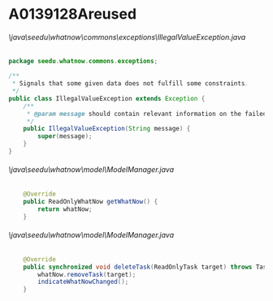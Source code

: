 # A0139128Areused
###### \java\seedu\whatnow\commons\exceptions\IllegalValueException.java
``` java
package seedu.whatnow.commons.exceptions;

/**
 * Signals that some given data does not fulfill some constraints.
 */
public class IllegalValueException extends Exception {
    /**
     * @param message should contain relevant information on the failed constraint(s)
     */
    public IllegalValueException(String message) {
        super(message);
    }
}
```
###### \java\seedu\whatnow\model\ModelManager.java
``` java
    @Override
    public ReadOnlyWhatNow getWhatNow() {
        return whatNow;
    }
```
###### \java\seedu\whatnow\model\ModelManager.java
``` java
    @Override
    public synchronized void deleteTask(ReadOnlyTask target) throws TaskNotFoundException {
        whatNow.removeTask(target);
        indicateWhatNowChanged();
    }
```
